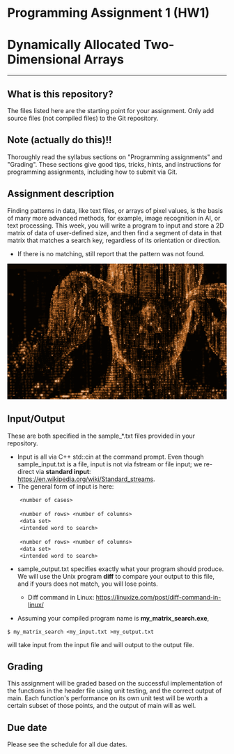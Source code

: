Programming Assignment 1 (HW1)
==============================

#  Dynamically Allocated Two-Dimensional Arrays

---

## What is this repository?
The files listed here are the starting point for your assignment.
Only add source files (not compiled files) to the Git repository.

## Note (actually do this)!!
Thoroughly read the syllabus sections on "Programming assignments" and "Grading". These sections give good tips, tricks, hints, and instructions for programming assignments, including how to submit via Git.

## Assignment description
Finding patterns in data, like text files, or arrays of pixel values, is the basis of many more advanced methods, for example, image recognition in AI, or text processing. This week, you will write a program to input and store a 2D matrix of data of user-defined size, and then find a segment of data in that matrix that matches a search key, regardless of its orientation or direction.
- If there is no matching, still report that the pattern was not found.

![matrix](matrix.png)

## Input/Output
These are both specified in the sample_*.txt files provided in your repository.

* Input is all via C++ std::cin at the command prompt. Even though sample_input.txt is a file, input is not via fstream or file input; we re-direct via **standard input**: https://en.wikipedia.org/wiki/Standard_streams.
* The general form of input is here:
```
    <number of cases>

    <number of rows> <number of columns>
    <data set>
    <intended word to search>

    <number of rows> <number of columns>
    <data set>
    <intended word to search>
```

* sample_output.txt specifies exactly what your program should produce. We will use the Unix program **diff** to compare your output to this file, and if yours does not match, you will lose points.
  * Diff command in Linux: https://linuxize.com/post/diff-command-in-linux/

* Assuming your compiled program name is **my_matrix_search.exe**,
```
$ my_matrix_search <my_input.txt >my_output.txt
```
will take input from the input file and will output to the output file. 

## Grading
This assignment will be graded based on the successful implementation of the functions in the header file using unit testing, and the correct output of main. Each function's performance on its own unit test will be worth a certain subset of those points, and the output of main will as well.

## Due date
Please see the schedule for all due dates.
